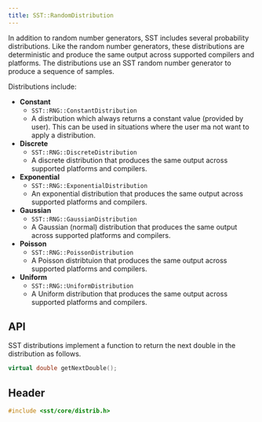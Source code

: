 ```yaml
---
title: SST::RandomDistribution
---
```


In addition to random number generators, SST includes several probability distributions. Like the random number generators, these distributions are deterministic and produce the same output across supported compilers and platforms. The distributions use an SST random number generator to produce a sequence of samples.

Distributions include:
* **Constant**
    - `SST::RNG::ConstantDistribution`
    - A distribution which always returns a constant value (provided by user). This can be used in situations where the user ma not want to apply a distribution.
* **Discrete**
    - `SST::RNG::DiscreteDistribution`
    - A discrete distribution that produces the same output across supported platforms and compilers.
* **Exponential**
    - `SST::RNG::ExponentialDistribution`
    - An exponential distribution that produces the same output across supported platforms and compilers.
* **Gaussian**
    - `SST::RNG::GaussianDistribution`
    - A Gaussian (normal) distribution that produces the same output across supported platforms and compilers.
* **Poisson**
    - `SST::RNG::PoissonDistribution`
    - A Poisson distribtuion that produces the same output across supported platforms and compilers.
* **Uniform**
    - `SST::RNG::UniformDistribution`
    - A Uniform distribution that produces the same output across supported platforms and compilers.

## API
SST distributions implement a function to return the next double in the distribution as follows.
```cpp
virtual double getNextDouble();
```

## Header
```cpp
#include <sst/core/distrib.h>
```